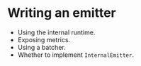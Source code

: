 # Writing an emitter

- Using the internal runtime.
- Exposing metrics.
- Using a batcher.
- Whether to implement `InternalEmitter`.
